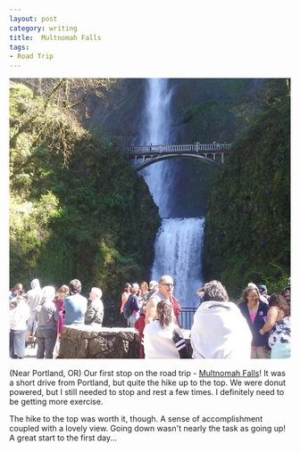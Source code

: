 ```yaml
---
layout: post
category: writing
title:  Multnomah Falls
tags:
- Road Trip
---
```


<img src="assets/images/multnomahfalls.jpg" class="img-responsive" alt="Multnomah Falls">

<p>
(Near Portland, OR) Our first stop on the road trip - <a href="http://www.oregon.com/attractions/multnomah_falls">Multnomah Falls</a>! It was a short drive from Portland, but quite the hike up to the top.  We were donut powered, but I still needed to stop and rest a few times.  I definitely need to be getting more exercise.  
</p>
<p>
The hike to the top was worth it, though.  A sense of accomplishment coupled with a lovely view.  Going down wasn't nearly the task as going up!  A great start to the first day...
</p>
